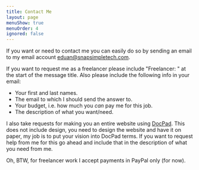 ```yaml
---
title: Contact Me
layout: page
menuShow: true
menuOrder: 4
ignored: false
---
```

If you want or need to contact me you can easily do so by sending an email to my email account <eduan@snapsimpletech.com>.

If you want to request me as a freelancer please include "Freelancer: " at the start of the message title. Also please include the following info in your email:

- Your first and last names.
- The email to which I should send the answer to.
- Your budget, i.e. how much you *can* pay me for this job.
- The description of what you want/need.

I also take requests for making you an entire website using [DocPad](https://docpad.org). This does not include design, you need to design the website and have it on paper, my job is to put your vision into DocPad terms. If you want to request help from me for this go ahead and include that in the description of what you need from me.

<!--
Lastly, if you just want to say thanks you can just send me an email saying so, although you can also do so using [Flattr](https://flattr.com/howflattrworks) or [Gittip](https://www.gittip.com/about/):

<script id='flattrbtn'>(function(i){var f,s=document.getElementById(i);f=document.createElement('iframe');f.src='//api.flattr.com/button/view/?uid=Greduan&button=compact&url='+encodeURIComponent(document.URL);f.title='Flattr';f.height=20;f.width=110;f.style.borderWidth=0;s.parentNode.insertBefore(f,s);})('flattrbtn');</script>

<iframe style="border: 0; margin: 0; padding: 0;"
		src="https://www.gittip.com/Greduan/widget.html"
		width="48pt" height="22pt"></iframe>
-->

Oh, BTW, for freelancer work I accept payments in PayPal only (for now).
